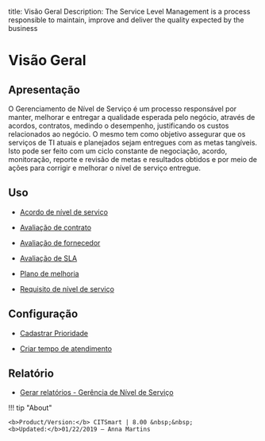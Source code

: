 title: Visão Geral
Description: The Service Level Management is a process responsible to maintain, improve and deliver the quality expected by the business
# Visão Geral

Apresentação
----------------

O Gerenciamento de Nível de Serviço é um processo responsável por manter, melhorar e entregar a qualidade esperada pelo negócio, através de acordos, contratos, medindo o desempenho, justificando os custos relacionados ao negócio. O mesmo tem como objetivo assegurar que os serviços de TI atuais e planejados sejam entregues com as metas tangíveis. Isto pode ser feito com um ciclo constante de negociação, acordo, monitoração, reporte e revisão de metas e resultados obtidos e por meio de ações para corrigir e melhorar o nível de serviço entregue.

Uso
-------

- [Acordo de nível de serviço](/pt-br/citsmart-platform-9/processes/service-level/use/service-level-agreement.html)

- [Avaliação de contrato](/pt-br/citsmart-platform-9/processes/service-level/use/contract-evaluation.html)

- [Avaliação de fornecedor](/pt-br/citsmart-platform-9/processes/service-level/use/provider-evaluation.html)

- [Avaliação de SLA](/pt-br/citsmart-platform-9/processes/service-level/use/SLA-evaluation.html)

- [Plano de melhoria](/pt-br/citsmart-platform-9/processes/service-level/use/improvement-plan.html)

- [Requisito de nível de serviço](/pt-br/citsmart-platform-9/processes/service-level/use/service-level-requirement.html)

Configuração
-----------------

- [Cadastrar Prioridade](/pt-br/citsmart-platform-9/processes/portfolio-and-catalog/configuration/register-priority.html)

- [Criar tempo de atendimento](/pt-br/citsmart-platform-9/processes/service-level/configuration/create-time-attendance.html)

Relatório
----------

- [Gerar relatórios - Gerência de Nível de Serviço](/pt-br/citsmart-platform-9/processes/service-level/configuration/reports-service-level-management.html)

!!! tip "About"

    <b>Product/Version:</b> CITSmart | 8.00 &nbsp;&nbsp;
    <b>Updated:</b>01/22/2019 – Anna Martins
